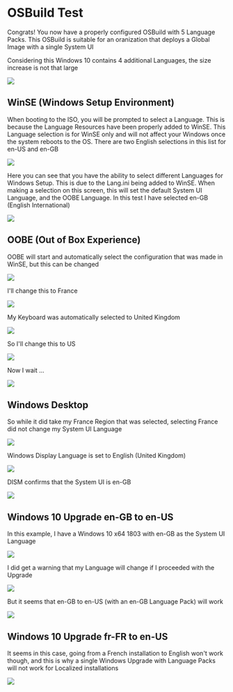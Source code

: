 # OSBuild Test

Congrats!  You now have a properly configured OSBuild with 5 Language Packs.  This OSBuild is suitable for an oranization that deploys a Global Image with a single System UI

Considering this Windows 10 contains 4 additional Languages, the size increase is not that large

![](../../../../.gitbook/assets/image%20%28164%29.png)

## WinSE \(Windows Setup Environment\)

When booting to the ISO, you will be prompted to select a Language.  This is because the Language Resources have been properly added to WinSE.  This Language selection is for WinSE only and will not affect your Windows once the system reboots to the OS.  There are two English selections in this list for en-US and en-GB

![](../../../../.gitbook/assets/image%20%28252%29.png)

Here you can see that you have the ability to select different Languages for Windows Setup.  This is due to the Lang.ini being added to WinSE.  When making a selection on this screen, this will set the default System UI Language, and the OOBE Language.  In this test I have selected en-GB \(English International\)

![](../../../../.gitbook/assets/image%20%28249%29.png)

## OOBE \(Out of Box Experience\)

OOBE will start and automatically select the configuration that was made in WinSE, but this can be changed

![](../../../../.gitbook/assets/image%20%2859%29.png)

I'll change this to France

![](../../../../.gitbook/assets/image%20%2874%29.png)

My Keyboard was automatically selected to United Kingdom

![](../../../../.gitbook/assets/image%20%2816%29.png)

So I'll change this to US

![](../../../../.gitbook/assets/image%20%28203%29.png)

Now I wait ...

![](../../../../.gitbook/assets/image%20%28178%29.png)

## Windows Desktop

So while it did take my France Region that was selected, selecting France did not change my System UI Language

![](../../../../.gitbook/assets/image%20%28142%29.png)

Windows Display Language is set to English \(United Kingdom\)

![](../../../../.gitbook/assets/image%20%28125%29.png)

DISM confirms that the System UI is en-GB

![](../../../../.gitbook/assets/image%20%28214%29.png)

## Windows 10 Upgrade en-GB to en-US

In this example, I have a Windows 10 x64 1803 with en-GB as the System UI Language

![](../../../../.gitbook/assets/image%20%2884%29.png)

I did get a warning that my Language will change if I proceeded with the Upgrade

![](../../../../.gitbook/assets/image%20%28228%29.png)

But it seems that en-GB to en-US \(with an en-GB Language Pack\) will work

![](../../../../.gitbook/assets/image%20%2855%29.png)

## Windows 10 Upgrade fr-FR to en-US

It seems in this case, going from a French installation to English won't work though, and this is why a single Windows Upgrade with Language Packs will not work for Localized installations

![](../../../../.gitbook/assets/image%20%28309%29.png)

